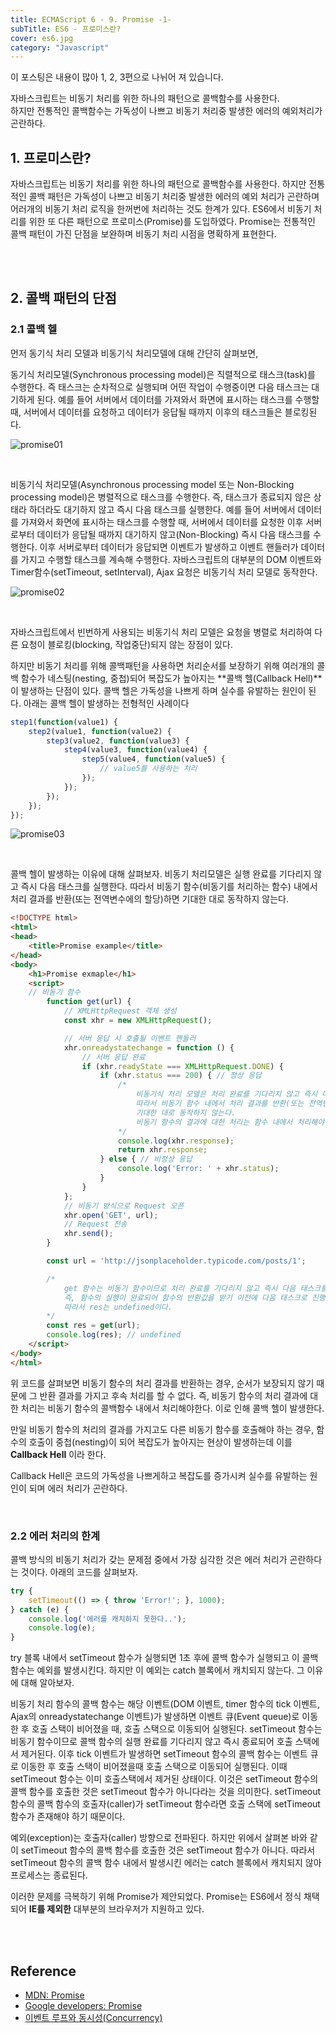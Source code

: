 ```yaml
---
title: ECMAScript 6 - 9. Promise -1-
subTitle: ES6 - 프로미스란?
cover: es6.jpg
category: "Javascript"
---
```


이 포스팅은 내용이 많아 1, 2, 3편으로 나뉘어 져 있습니다.  
  
  


자바스크립트는 비동기 처리를 위한 하나의 패턴으로 콜백함수를 사용한다.  
하지만 전통적인 콜백함수는 가독성이 나쁘고 비동기 처리중 발생한 에러의 예외처리가 곤란하다.
  


## 1. 프로미스란?
  
자바스크립트는 비동기 처리를 위한 하나의 패턴으로 콜백함수를 사용한다. 하지만 전통적인 콜백 패턴은 가독성이 나쁘고 비동기 처리중 발생한 에러의 예외 처리가 곤란하며 어러개의 비동기 처리 로직을 한꺼번에 처리하는 것도 한계가 있다. ES6에서 비동기 처리를 위한 또 다른 패턴으로 프로미스(Promise)를 도입하였다. Promise는 전통적인 콜백 패턴이 가진 단점을 보완하며 비동기 처리 시점을 명확하게 표현한다.  

<br>
<br>

## 2. 콜백 패턴의 단점
  
### 2.1 콜백 헬  
먼저 동기식 처리 모델과 비동기식 처리모델에 대해 간단히 살펴보면,  
  
동기식 처리모델(Synchronous processing model)은 직렬적으로 태스크(task)를 수행한다. 즉 태스크는 순차적으로 실행되며 어떤 작업이 수행중이면 다음 태스크는 대기하게 된다. 예를 들어 서버에서 데이터를 가져와서 화면에 표시하는 태스크를 수행할 때, 서버에서 데이터를 요청하고 데이터가 응답될 때까지 이후의 태스크들은 블로킹된다.  
  
![promise01](./promise01.png)

<br>

비동기식 처리모델(Asynchronous processing model 또는 Non-Blocking processing model)은 병렬적으로 태스크를 수행한다. 즉, 태스크가 종료되지 않은 상태라 하더라도 대기하지 않고 즉시 다음 태스크를 실행한다. 예를 들어 서버에서 데이터를 가져와서 화면에 표시하는 태스크를 수행할 때, 서버에서 데이터를 요청한 이후 서버로부터 데이터가 응답될 때까지 대기하지 않고(Non-Blocking) 즉시 다음 태스크를 수행한다. 이후 서버로부터 데이터가 응답되면 이벤트가 발생하고 이벤트 핸들러가 데이터를 가지고 수행할 태스크를 계속해 수행한다. 자바스크립트의 대부분의 DOM 이벤트와 Timer함수(setTimeout, setInterval), Ajax 요청은 비동기식 처리 모델로 동작한다.  
  
![promise02](./promise02.png)

<br>

자바스크립트에서 빈번하게 사용되는 비동기식 처리 모델은 요청을 병렬로 처리하여 다른 요청이 블로킹(blocking, 작업중단)되지 않는 장점이 있다.  
  
하지만 비동기 처리를 위해 콜백패턴을 사용하면 처리순서를 보장하기 위해 여러개의 콜백 함수가 네스팅(nesting, 중첩)되어 복잡도가 높아지는 **콜백 헬(Callback Hell)**이 발생하는 단점이 있다. 콜백 헬은 가독성을 나쁘게 하며 실수를 유발하는 원인이 된다. 아래는 콜백 헬이 발생하는 전형적인 사례이다
~~~javascript
step1(function(value1) {
    step2(value1, function(value2) {
        step3(value2, function(value3) {
            step4(value3, function(value4) {
                step5(value4, function(value5) {
                    // value5를 사용하는 처리
                });
            });
        });
    });
});
~~~  
  
![promise03](./promise03.png)

<br>

콜백 헬이 발생하는 이유에 대해 살펴보자. 비동기 처리모델은 실행 완료를 기다리지 않고 즉시 다음 태스크를 실행한다. 따라서 비동기 함수(비동기를 처리하는 함수) 내에서 처리 결과를 반환(또는 전역변수에의 할당)하면 기대한 대로 동작하지 않는다.
~~~html
<!DOCTYPE html>
<html>
<head>
    <title>Promise example</title>
</head>
<body>
    <h1>Promise exmaple</h1>
    <script>
    // 비동기 함수
        function get(url) {
            // XMLHttpRequest 객체 생성
            const xhr = new XMLHttpRequest();

            // 서버 응답 시 호출될 이벤트 핸들러
            xhr.onreadystatechange = function () {
                // 서버 응답 완료
                if (xhr.readyState === XMLHttpRequest.DONE) {
                    if (xhr.status === 200) { // 정상 응답
                        /*
                            비동기식 처리 모델은 처리 완료를 기다리지 않고 즉시 다음 태스크를 실행한다.
                            따라서 비동기 함수 내에서 처리 결과를 반환(또는 전역변수에의 할당)하면
                            기대한 대로 동작하지 않는다.
                            비동기 함수의 결과에 대한 처리는 함수 내에서 처리해야 한다.
                        */
                        console.log(xhr.response);
                        return xhr.response;
                    } else { // 비정상 응답
                        console.log('Error: ' + xhr.status);
                    }
                }
            };
            // 비동기 방식으로 Request 오픈
            xhr.open('GET', url);
            // Request 전송
            xhr.send();
        }

        const url = 'http://jsonplaceholder.typicode.com/posts/1';

        /*
            get 함수는 비동기 함수이므로 처리 완료를 기다리지 않고 즉시 다음 태스크를 수행한다.
            즉, 함수의 실행이 완료되어 함수의 반환값을 받기 이전에 다음 태스크로 진행한다.
            따라서 res는 undefined이다.
        */
        const res = get(url);
        console.log(res); // undefined
    </script>
</body>
</html>
~~~
위 코드를 살펴보면 비동기 함수의 처리 결과를 반환하는 경우, 순서가 보장되지 않기 때문에 그 반환 결과를 가지고 후속 처리를 할 수 없다. 즉, 비동기 함수의 처리 결과에 대한 처리는 비동기 함수의 콜백함수 내에서 처리해야한다. 이로 인해 콜백 헬이 발생한다.  
  
만일 비동기 함수의 처리의 결과를 가지고도 다른 비동기 함수를 호출해야 하는 경우, 함수의 호출이 중첩(nesting)이 되어 복잡도가 높아지는 현상이 발생하는데 이를 **Callback Hell** 이라 한다.  
  
Callback Hell은 코드의 가독성을 나쁘게하고 복잡도를 증가시켜 실수를 유발하는 원인이 되며 에러 처리가 곤란하다.  

<br>

### 2.2 에러 처리의 한계  
  
콜백 방식의 비동기 처리가 갖는 문제점 중에서 가장 심각한 것은 에러 처리가 곤란하다는 것이다. 아래의 코드를 살펴보자.
~~~javascript
try {
    setTimeout(() => { throw 'Error!'; }, 1000);
} catch (e) {
    console.log('에러를 캐치하지 못한다..');
    console.log(e);
}
~~~
try 블록 내에서 setTimeout 함수가 실행되면 1초 후에 콜백 함수가 실행되고 이 콜백 함수는 예외를 발생시킨다. 하지만 이 예외는 catch 블록에서 캐치되지 않는다. 그 이유에 대해 알아보자.  
  
비동기 처리 함수의 콜백 함수는 해당 이벤트(DOM 이벤트, timer 함수의 tick 이벤트, Ajax의 onreadystatechange 이벤트)가 발생하면 이벤트 큐(Event queue)로 이동한 후 호출 스택이 비어졌을 때, 호출 스택으로 이동되어 실행된다. setTimeout 함수는 비동기 함수이므로 콜백 함수의 실행 완료를 기다리지 않고 즉시 종료되어 호출 스택에서 제거된다. 이후 tick 이벤트가 발생하면 setTimeout 함수의 콜백 함수는 이벤트 큐로 이동한 후 호출 스택이 비어졌을때 호출 스택으로 이동되어 실행된다. 이때 setTimeout 함수는 이미 호출스택에서 제거된 상태이다. 이것은 setTimeout 함수의 콜백 함수를 호출한 것은 setTimeout 함수가 아니다라는 것을 의미한다. setTimeout 함수의 콜백 함수의 호출자(caller)가 setTimeout 함수라면 호출 스택에 setTimeout 함수가 존재해야 하기 때문이다.  
  
예외(exception)는 호출자(caller) 방향으로 전파된다. 하지만 위에서 살펴본 바와 같이 setTimeout 함수의 콜백 함수를 호출한 것은 setTimeout 함수가 아니다. 따라서 setTimeout 함수의 콜백 함수 내에서 발생시킨 에러는 catch 블록에서 캐치되지 않아 프로세스는 종료된다.  
  
이러한 문제를 극복하기 위해 Promise가 제안되었다. Promise는 ES6에서 정식 채택되어 **IE를 제외한** 대부분의 브라우저가 지원하고 있다. 

<br>
<br>

## Reference
* [MDN: Promise](https://developer.mozilla.org/ko/docs/Web/JavaScript/Reference/Global_Objects/Promise)
* [Google developers: Promise](https://developers.google.com/web/fundamentals/getting-started/primers/promises?hl=ko)
* [이벤트 루프와 동시성(Concurrency)](https://poiemaweb.com/js-event#2-%EC%9D%B4%EB%B2%A4%ED%8A%B8-%EB%A3%A8%ED%94%84event-loop%EC%99%80-%EB%8F%99%EC%8B%9C%EC%84%B1concurrency)